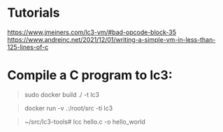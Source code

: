 # Tutorials
https://www.jmeiners.com/lc3-vm/#bad-opcode-block-35
https://www.andreinc.net/2021/12/01/writing-a-simple-vm-in-less-than-125-lines-of-c

# Compile a C program to lc3:
> sudo docker build ./ -t lc3

> docker run -v .:/root/src -ti lc3

> ~/src/lc3-tools# lcc hello.c -o hello_world